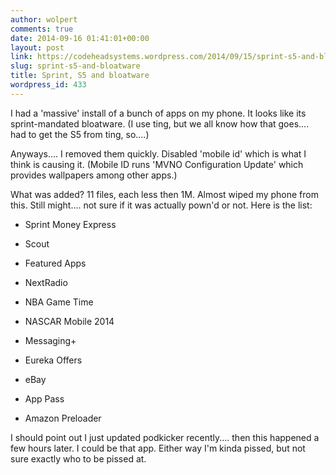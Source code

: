 ```yaml
---
author: wolpert
comments: true
date: 2014-09-16 01:41:01+00:00
layout: post
link: https://codeheadsystems.wordpress.com/2014/09/15/sprint-s5-and-bloatware/
slug: sprint-s5-and-bloatware
title: Sprint, S5 and bloatware
wordpress_id: 433
---
```


I had a 'massive' install of a bunch of apps on my phone. It looks like its sprint-mandated bloatware. (I use ting, but we all know how that goes.... had to get the S5 from ting, so....)

Anyways.... I removed them quickly. Disabled 'mobile id' which is what I think is causing it. (Mobile ID runs 'MVNO Configuration Update' which provides wallpapers among other apps.)

What was added? 11 files, each less then 1M. Almost wiped my phone from this. Still might.... not sure if it was actually pown'd or not. Here is the list:



	
  * Sprint Money Express

	
  * Scout

	
  * Featured Apps

	
  * NextRadio

	
  * NBA Game Time

	
  * NASCAR Mobile 2014

	
  * Messaging+

	
  * Eureka Offers

	
  * eBay

	
  * App Pass

	
  * Amazon Preloader



I should point out I just updated podkicker recently.... then this happened a few hours later. I could be that app. Either way I'm kinda pissed, but not sure exactly who to be pissed at.
